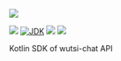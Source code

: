 [![](https://github.com/wutsi/wutsi-chat-sdk-kotlin/actions/workflows/master.yml/badge.svg)](https://github.com/wutsi/wutsi-chat-sdk-kotlin/actions/workflows/master.yml)

![](https://img.shields.io/github/v/tag/wutsi/wutsi-chat-sdk-kotlin)
[![JDK](https://img.shields.io/badge/jdk-11-brightgreen.svg)](https://jdk.java.net/11/)
[![](https://img.shields.io/badge/maven-3.6-brightgreen.svg)](https://maven.apache.org/download.cgi)
![](https://img.shields.io/badge/language-kotlin-blue.svg)

Kotlin SDK of wutsi-chat API

